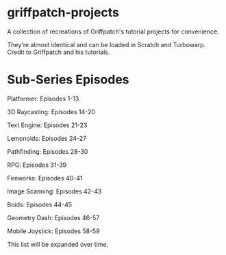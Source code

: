# griffpatch-projects

A collection of recreations of Griffpatch's tutorial projects for convenience.

They're almost identical and can be loaded in Scratch and Turbowarp. Credit to Griffpatch and his tutorials.

# Sub-Series Episodes

Platformer: Episodes 1-13

3D Raycasting: Episodes 14-20

Text Engine: Episodes 21-23

Lemonoids: Episodes 24-27

Pathfinding: Episodes 28-30

RPG: Episodes 31-39

Fireworks: Episodes 40-41

Image Scanning: Episodes 42-43

Boids: Episodes 44-45

Geometry Dash: Episodes 46-57

Mobile Joystick: Episodes 58-59

This list will be expanded over time.
